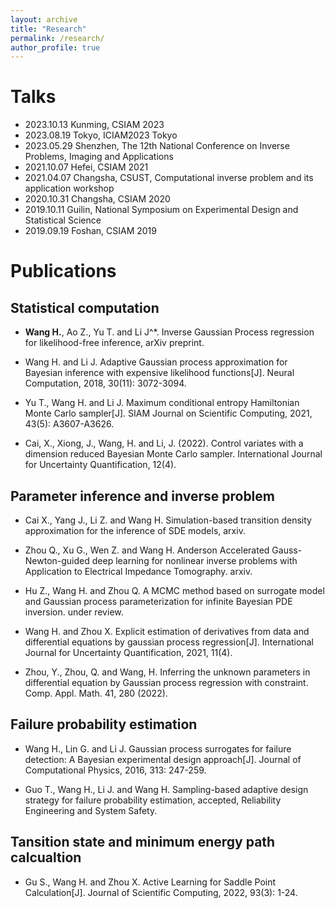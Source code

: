 ```yaml
---
layout: archive
title: "Research"
permalink: /research/
author_profile: true
---
```

# Talks
- 2023.10.13 Kunming, CSIAM 2023
- 2023.08.19 Tokyo, ICIAM2023 Tokyo
- 2023.05.29 Shenzhen, The 12th National Conference on Inverse Problems, Imaging and Applications
- 2021.10.07 Hefei, CSIAM 2021
- 2021.04.07 Changsha, CSUST, Computational inverse problem and its application workshop
- 2020.10.31 Changsha, CSIAM 2020
- 2019.10.11 Guilin, National Symposium on Experimental Design and Statistical Science
- 2019.09.19 Foshan, CSIAM 2019
<!-- - 2021.10.29 Shenzhen, Inverse problem 2021
-->

# Publications
## Statistical computation

- **Wang H.**, Ao Z., Yu T. and Li J^*. Inverse Gaussian Process regression for likelihood-free inference, arXiv preprint.

- Wang H. and Li J. Adaptive Gaussian process approximation for Bayesian inference with expensive likelihood functions[J]. Neural Computation, 2018, 30(11): 3072-3094.

- Yu T., Wang H. and Li J. Maximum conditional entropy Hamiltonian Monte Carlo sampler[J]. SIAM Journal on Scientific Computing, 2021, 43(5): A3607-A3626.

- Cai, X., Xiong, J., Wang, H. and Li, J. (2022). Control variates with a dimension reduced Bayesian Monte Carlo sampler. International Journal for Uncertainty Quantification, 12(4).

## Parameter inference and inverse problem

- Cai X., Yang J., Li Z. and Wang H. Simulation-based transition density approximation for the inference of SDE models, arxiv.

- Zhou Q., Xu G., Wen Z. and Wang H. Anderson Accelerated Gauss-Newton-guided deep learning for nonlinear inverse problems with Application to Electrical Impedance Tomography. arxiv.

- Hu Z., Wang H. and Zhou Q. A MCMC method based on surrogate model and Gaussian process parameterization for infinite Bayesian PDE inversion. under review.

- Wang H. and Zhou X. Explicit estimation of derivatives from data and differential equations by gaussian process regression[J]. International Journal for Uncertainty Quantification, 2021, 11(4).

- Zhou, Y., Zhou, Q. and Wang, H. Inferring the unknown parameters in differential equation by Gaussian process regression with constraint. Comp. Appl. Math. 41, 280 (2022).


## Failure probability estimation
- Wang H., Lin G. and Li J. Gaussian process surrogates for failure detection: A Bayesian experimental design approach[J]. Journal of Computational Physics, 2016, 313: 247-259.

- Guo T., Wang H., Li J. and Wang H. Sampling-based adaptive design strategy for failure probability estimation, accepted, Reliability Engineering and System Safety.

## Tansition state and minimum energy path calcualtion

- Gu S., Wang H. and Zhou X. Active Learning for Saddle Point Calculation[J]. Journal of Scientific Computing, 2022, 93(3): 1-24.